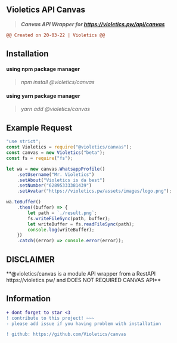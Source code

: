 ## Violetics API Canvas

> **_Canvas API Wrapper for https://violetics.pw/api/canvas_**

```diff
@@ Created on 20-03-22 | Violetics @@
```

## Installation

<h4>
  using npm package manager
</h4>

> _npm install @violetics/canvas_

<h4>
  using yarn package manager
</h4>

> _yarn add @violetics/canvas_

## Example Request

```javascript
"use strict";
const Violetics = require("@violetics/canvas");
const canvas = new Violetics("beta");
const fs = require("fs");

let wa = new canvas.WhatsappProfile()
    .setUsername("Mr. Violetics")
    .setAbout("Violetics is da best")
    .setNumber("62895333381439")
    .setAvatar("https://violetics.pw/assets/images/logo.png");

wa.toBuffer()
    .then((buffer) => {
        let path = `./result.png`;
        fs.writeFileSync(path, buffer);
        let writeBuffer = fs.readFileSync(path);
        console.log(writeBuffer);
    })
    .catch((error) => console.error(error));
```

## DISCLAIMER

<p>**@violetics/canvas is a module API wrapper from a RestAPI https://violetics.pw/ and DOES NOT REQUIRED CANVAS API**</p>

## Information

```diff
+ dont forget to star <3
! contribute to this project! ~~~
- please add issue if you having problem with installation

! github: https://github.com/Violetics/canvas
```
